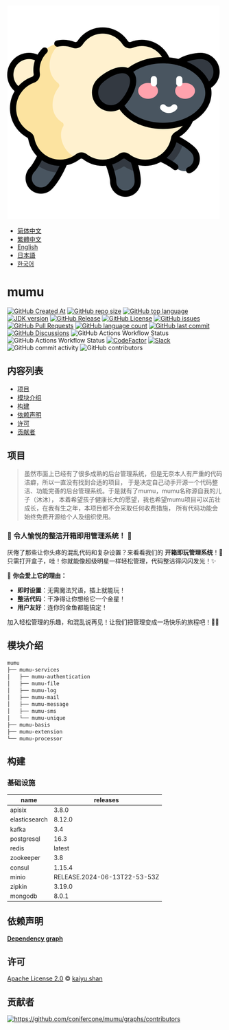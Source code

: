 ![mumu](../logo.svg)

- [简体中文](README.zh_CN.md)
- [繁體中文](README.zh_TW.md)
- [English](../README.md)
- [日本語](README.ja.md)
- [한국어](README.ko.md)

# mumu

[![GitHub Created At](https://img.shields.io/github/created-at/conifercone/mumu)](https://github.com/conifercone/mumu)
[![GitHub repo size](https://img.shields.io/github/repo-size/conifercone/mumu)](https://github.com/conifercone/mumu)
[![GitHub top language](https://img.shields.io/github/languages/top/conifercone/mumu)](https://github.com/conifercone/mumu)
[![JDK version](https://img.shields.io/badge/JDK-23+-green.svg)](https://jdk.java.net/23)
[![GitHub Release](https://img.shields.io/github/v/release/conifercone/mumu)](https://github.com/conifercone/mumu/releases/latest)
[![GitHub License](https://img.shields.io/github/license/conifercone/mumu)](https://github.com/conifercone/mumu)
[![GitHub issues](https://img.shields.io/github/issues/conifercone/mumu)](https://github.com/conifercone/mumu/issues)
[![GitHub Pull Requests](https://img.shields.io/github/issues-pr/conifercone/mumu)](https://github.com/conifercone/mumu/pulls)
[![GitHub language count](https://img.shields.io/github/languages/count/conifercone/mumu)](https://github.com/conifercone/mumu)
[![GitHub last commit](https://img.shields.io/github/last-commit/conifercone/mumu/develop)](https://github.com/conifercone/mumu)
[![GitHub Discussions](https://img.shields.io/github/discussions/conifercone/mumu)](https://github.com/conifercone/mumu/discussions)
![GitHub Actions Workflow Status](https://img.shields.io/github/actions/workflow/status/conifercone/mumu/pmd.yml?label=PMD)
![GitHub Actions Workflow Status](https://img.shields.io/github/actions/workflow/status/conifercone/mumu/checkstyle.yml?label=Checkstyle)
[![CodeFactor](https://www.codefactor.io/repository/github/conifercone/mumu/badge/develop)](https://www.codefactor.io/repository/github/conifercone/mumu/overview/develop)
[![Slack](https://img.shields.io/badge/Slack-Join%20Our%20Community-green)](https://join.slack.com/t/mumu-community/shared_invite/zt-2ov97fcpj-bFJZmpXSp5YZWSU9zD7S5g)
![GitHub commit activity](https://img.shields.io/github/commit-activity/m/conifercone/mumu)
![GitHub contributors](https://img.shields.io/github/contributors/conifercone/mumu)

## 内容列表

- [项目](#项目)
- [模块介绍](#模块介绍)
- [构建](#构建)
- [依赖声明](#依赖声明)
- [许可](#许可)
- [贡献者](#贡献者)

## 项目

> 虽然市面上已经有了很多成熟的后台管理系统，但是无奈本人有严重的代码洁癖，所以一直没有找到合适的项目，
> 于是决定自己动手开源一个代码整洁、功能完善的后台管理系统。于是就有了mumu，mumu名称源自我的儿子（沐沐），
> 本着希望孩子健康长大的愿望，我也希望mumu项目可以茁壮成长，在我有生之年，本项目都不会采取任何收费措施，
> 所有代码功能会始终免费开源给个人及组织使用。

### 🎉 令人愉悦的整洁开箱即用管理系统！ 🎉

厌倦了那些让你头疼的混乱代码和复杂设置？来看看我们的 **开箱即玩管理系统**！🎁
只需打开盒子，哇！你就能像超级明星一样轻松管理，代码整洁得闪闪发光！✨

🌟 **你会爱上它的理由：**

- **即时设置**：无需魔法咒语，插上就能玩！
- **整洁代码**：干净得让你想给它一个金星！
- **用户友好**：连你的金鱼都能搞定！

加入轻松管理的乐趣，和混乱说再见！让我们把管理变成一场快乐的旅程吧！🚀🎈

## 模块介绍

```text
mumu
├── mumu-services
│   ├── mumu-authentication
│   ├── mumu-file
│   ├── mumu-log
│   ├── mumu-mail
│   ├── mumu-message
│   ├── mumu-sms
│   └── mumu-unique
├── mumu-basis
├── mumu-extension
└── mumu-processor
```

## 构建

### 基础设施

| name          | releases                     |
|---------------|------------------------------|
| apisix        | 3.8.0                        |
| elasticsearch | 8.12.0                       |
| kafka         | 3.4                          |
| postgresql    | 16.3                         |
| redis         | latest                       |
| zookeeper     | 3.8                          |
| consul        | 1.15.4                       |
| minio         | RELEASE.2024-06-13T22-53-53Z |
| zipkin        | 3.19.0                       |
| mongodb       | 8.0.1                        |

## 依赖声明

[**Dependency graph**](https://github.com/conifercone/mumu/network/dependencies)

## 许可

[Apache License 2.0](../LICENSE) © <a href="mailto:kaiyu.shan@mumu.baby">kaiyu.shan</a>

## 贡献者

<a href="https://github.com/conifercone/mumu/graphs/contributors">
  <img src="https://contrib.rocks/image?repo=conifercone/mumu"  alt="https://github.com/conifercone/mumu/graphs/contributors"/>
</a>
